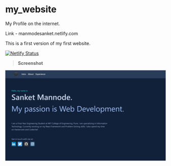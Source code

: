 # my_website
My Profile on the internet.

Link - manmodesanket.netlify.com

This is a first version of my first website.

[![Netlify Status](https://api.netlify.com/api/v1/badges/fae0b5ee-b3a0-4153-ae3d-475980087458/deploy-status)](https://app.netlify.com/sites/manmodesanket/deploys)

> **Screenshot**

[<img src="img/ss.png" alt="Login" />](https://console.firebase.google.com)
